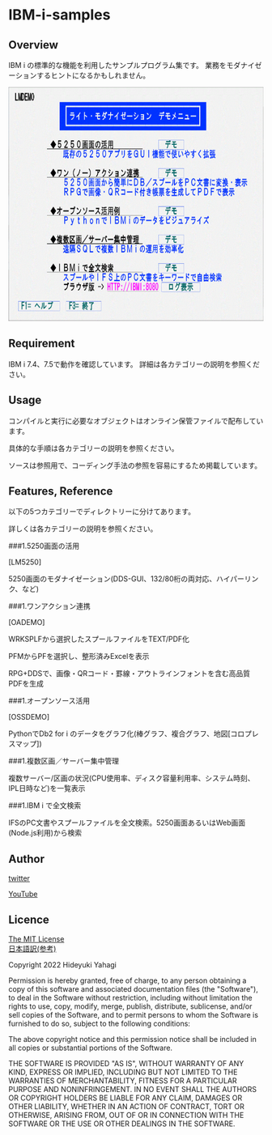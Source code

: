 # IBM-i-samples

## Overview

IBM i の標準的な機能を利用したサンプルプログラム集です。
業務をモダナイゼーションするヒントになるかもしれません。

<img src="デモ画面サンプル.gif" width="720" height="462">

## Requirement

IBM i 7.4、7.5で動作を確認しています。
詳細は各カテゴリーの説明を参照ください。

## Usage

コンパイルと実行に必要なオブジェクトはオンライン保管ファイルで配布しています。

具体的な手順は各カテゴリーの説明を参照ください。


ソースは参照用で、コーディング手法の参照を容易にするため掲載しています。

## Features, Reference

以下の5つカテゴリーでディレクトリーに分けてあります。

詳しくは各カテゴリーの説明を参照ください。

###1.5250画面の活用

[LM5250]

5250画面のモダナイゼーション(DDS-GUI、132/80桁の両対応、ハイパーリンク、など)

###1.ワンアクション連携

[OADEMO]

WRKSPLFから選択したスプールファイルをTEXT/PDF化

PFMからPFを選択し、整形済みExcelを表示

RPG+DDSで、画像・QRコード・罫線・アウトラインフォントを含む高品質PDFを生成

###1.オープンソース活用

[OSSDEMO]

PythonでDb2 for i のデータをグラフ化(棒グラフ、複合グラフ、地図[コロプレスマップ])

###1.複数区画／サーバー集中管理

複数サーバー/区画の状況(CPU使用率、ディスク容量利用率、システム時刻、IPL日時など)を一覧表示

###1.IBM i で全文検索

IFSのPC文書やスプールファイルを全文検索。5250画面あるいはWeb画面(Node.js利用)から検索

## Author

[twitter](https://twitter.com/GuriCatNyan)

[YouTube](https://www.youtube.com/channel/UCXXqyqBk5spc4L95gJj-OGA/)

## Licence

[The MIT License](https://opensource.org/licenses/mit-license.php)  
[日本語訳(参考)](https://licenses.opensource.jp/MIT/MIT.html)

  Copyright 2022 Hideyuki Yahagi  
  
  Permission is hereby granted, free of charge, to any person obtaining a copy of this software and associated documentation files (the "Software"), to deal in the Software without restriction, including without limitation the rights to use, copy, modify, merge, publish, distribute, sublicense, and/or sell copies of the Software, and to permit persons to whom the Software is furnished to do so, subject to the following conditions:  
  
  The above copyright notice and this permission notice shall be included in all copies or substantial portions of the Software.  
  
  THE SOFTWARE IS PROVIDED "AS IS", WITHOUT WARRANTY OF ANY KIND, EXPRESS OR IMPLIED, INCLUDING BUT NOT LIMITED TO THE WARRANTIES OF MERCHANTABILITY, FITNESS FOR A PARTICULAR PURPOSE AND NONINFRINGEMENT. IN NO EVENT SHALL THE AUTHORS OR COPYRIGHT HOLDERS BE LIABLE FOR ANY CLAIM, DAMAGES OR OTHER LIABILITY, WHETHER IN AN ACTION OF CONTRACT, TORT OR OTHERWISE, ARISING FROM, OUT OF OR IN CONNECTION WITH THE SOFTWARE OR THE USE OR OTHER DEALINGS IN THE SOFTWARE.  
  

